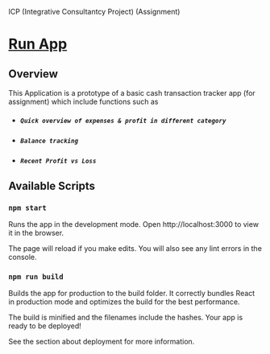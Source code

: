 ICP (Integrative Consultantcy Project) (Assignment)
# [Run App](https://qiuyixianq.github.io/icp-app/)

## Overview
This Application is a prototype of a basic cash transaction tracker app (for assignment) which include functions such as
- ##### `Quick overview of expenses & profit in different category`
- ##### `Balance tracking`
- ##### `Recent Profit vs Loss` 


## Available Scripts

### `npm start`
Runs the app in the development mode.
Open http://localhost:3000 to view it in the browser.

The page will reload if you make edits.
You will also see any lint errors in the console.

### `npm run build`
Builds the app for production to the build folder.
It correctly bundles React in production mode and optimizes the build for the best performance.

The build is minified and the filenames include the hashes.
Your app is ready to be deployed!

See the section about deployment for more information.
